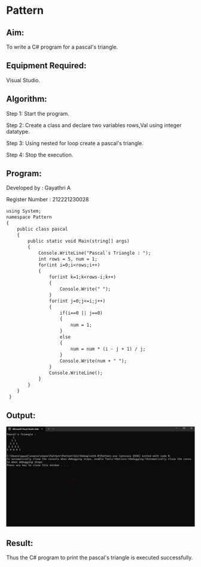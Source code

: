 # Pattern

## Aim:

To write a C# program for a pascal's triangle.

## Equipment Required:

Visual Studio.

## Algorithm:

Step 1: Start the program.

Step 2: Create a class and declare two variables rows,Val using integer datatype.

Step 3: Using nested for loop create a pascal's triangle.

Step 4: Stop the execution.

## Program:

Developed by : Gayathri A

Register Number : 212221230028

```
using System;
namespace Pattern
{
    public class pascal
    {
        public static void Main(string[] args)
        {
            Console.WriteLine("Pascal`s Triangle : ");
            int rows = 5, num = 1;
            for(int i=0;i<rows;i++)
            {
                for(int k=1;k<rows-i;k++)
                {
                    Console.Write(" ");
                }
                for(int j=0;j<=i;j++)
                {
                    if(i==0 || j==0)
                    {
                        num = 1;
                    }
                    else
                    {
                        num = num * (i - j + 1) / j;
                    }
                    Console.Write(num + " ");
                }
                Console.WriteLine();
            }
        }
    }
 }
```

## Output:

![output](c%23%20ep3.png)

## Result:

Thus the C# program to print the pascal's triangle is executed successfully.

